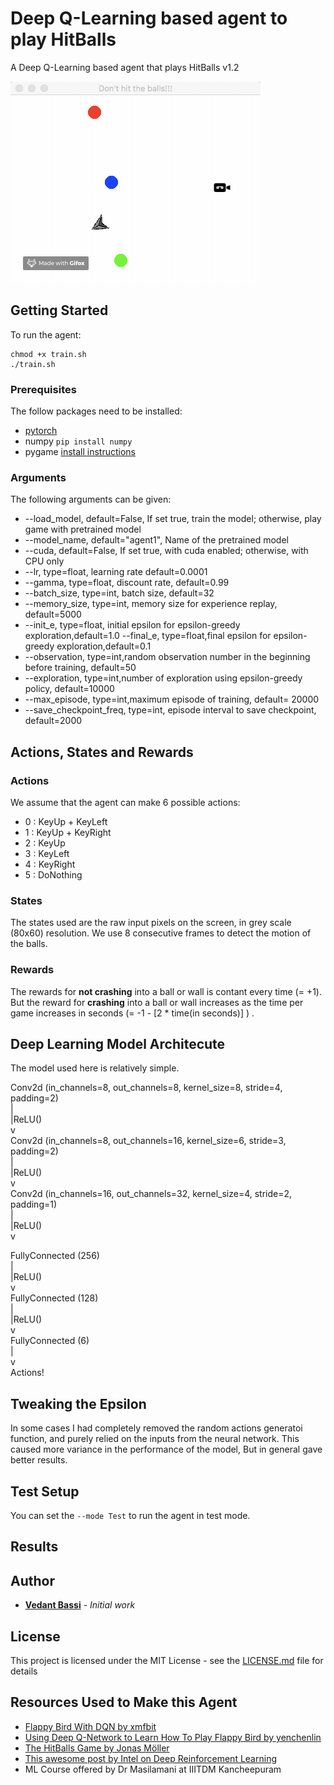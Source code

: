 # Deep Q-Learning based agent to play HitBalls

A Deep Q-Learning based agent that plays HitBalls v1.2

![](play.gif)

## Getting Started

To run the agent:  

```
chmod +x train.sh
./train.sh
```

### Prerequisites

The follow packages need to be installed:

* [pytorch](https://pytorch.org/) 
* numpy `pip install numpy`
* pygame [install instructions](https://cit.dixie.edu/cs/1410/pygame-installation.pdf)


### Arguments

The following arguments can be given:
- --load_model, default=False, If set true, train the model; otherwise, play game with pretrained model
- --model_name, default="agent1", Name of the pretrained model
- --cuda, default=False, If set true, with cuda enabled; otherwise, with CPU only
- --lr, type=float, learning rate default=0.0001
- --gamma, type=float, discount rate, default=0.99
- --batch_size, type=int, batch size, default=32
- --memory_size, type=int, memory size for experience replay, default=5000
- --init_e, type=float, initial epsilon for epsilon-greedy exploration,default=1.0
--final_e, type=float,final epsilon for epsilon-greedy exploration,default=0.1
- --observation, type=int,random observation number in the beginning before training, default=50
- --exploration, type=int,number of exploration using epsilon-greedy policy, default=10000
- --max_episode, type=int,maximum episode of training, default= 20000
- --save_checkpoint_freq, type=int, episode interval to save checkpoint, default=2000



## Actions, States and Rewards

### Actions
We assume that the agent can make 6 possible actions:
* 0 : KeyUp + KeyLeft
* 1 : KeyUp + KeyRight
* 2 : KeyUp
* 3 : KeyLeft
* 4 : KeyRight
* 5 : DoNothing

### States
The states used are the raw input pixels on the screen, in grey scale (80x60) resolution.
We use 8 consecutive frames to detect the motion of the balls.


### Rewards

The rewards for **not crashing** into a ball or wall is contant every time (= +1). 
But the reward for **crashing** into a ball or wall increases as the time per game increases in seconds (= -1 - [2 * time(in seconds)] ) .


## Deep Learning Model Architecute

The model used here is relatively simple.

Conv2d (in_channels=8, out_channels=8, kernel_size=8, stride=4, padding=2)   
  |   
  |ReLU()   
  v   
Conv2d (in_channels=8, out_channels=16, kernel_size=6, stride=3, padding=2)   
  |   
  |ReLU()   
  v   
Conv2d (in_channels=16, out_channels=32, kernel_size=4, stride=2, padding=1)   
  |   
  |ReLU()   
  v   
<!-- FullyConnected (512)   
  |   
  |ReLU()   
  v    -->
FullyConnected (256)   
  |   
  |ReLU()   
  v    
FullyConnected (128)   
  |   
  |ReLU()   
  v   
FullyConnected (6)   
  |   
  v   
Actions!   

## Tweaking the Epsilon

In some cases I had completely removed the random actions generatoi function, and purely relied on the inputs from the neural network.
This caused more variance in the performance of the model, But in general gave better results.


## Test Setup

You can set the `--mode Test` to run the agent in test mode.


## Results



## Author

* **[Vedant Bassi](https://github.com/sharababy)** - *Initial work*

<!-- See also the list of [contributors](https://github.com/your/project/contributors) who participated in this project.
 -->
## License

This project is licensed under the MIT License - see the [LICENSE.md](LICENSE.md) file for details

## Resources Used to Make this Agent

* [Flappy Bird With DQN by xmfbit](https://github.com/yenchenlin/DeepLearningFlappyBird)
* [Using Deep Q-Network to Learn How To Play Flappy Bird
 by yenchenlin](https://github.com/xmfbit/DQN-FlappyBird)
* [The HitBalls Game by Jonas Möller](https://www.pygame.org/project/3633/5723)
* [This awesome post by Intel on Deep Reinforcement Learning ](https://www.intel.ai/demystifying-deep-reinforcement-learning/)
* ML Course offered by Dr Masilamani at IIITDM Kancheepuram
